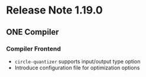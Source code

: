 # Release Note 1.19.0

## ONE Compiler

### Compiler Frontend

- `circle-quantizer` supports input/output type option
- Introduce configuration file for optimization options
